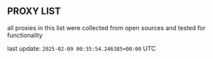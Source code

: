 ## PROXY LIST

all proxies in this list were collected from open sources and tested for functionality

last update: `2025-02-09 00:35:54.246385+00:00` UTC